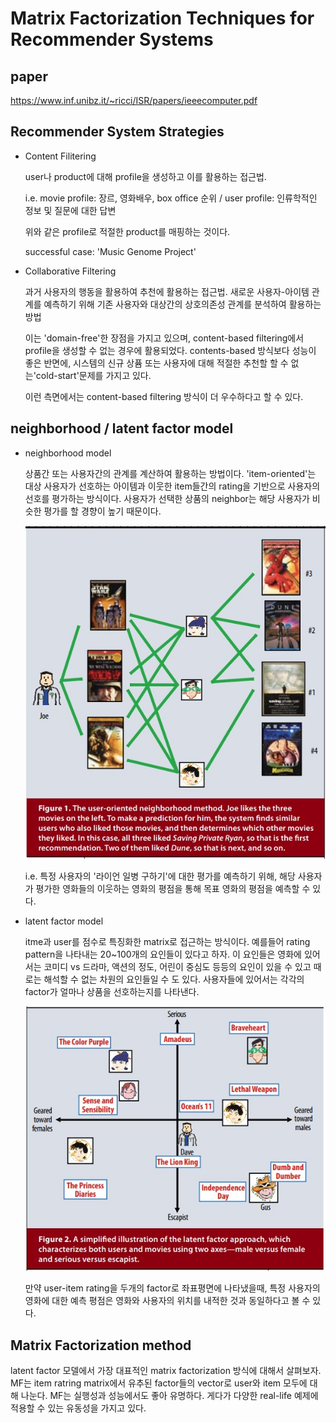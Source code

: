 # Matrix Factorization Techniques for Recommender Systems

## paper

<a href="https://www.inf.unibz.it/~ricci/ISR/papers/ieeecomputer.pdf">https://www.inf.unibz.it/~ricci/ISR/papers/ieeecomputer.pdf</a>

## Recommender System Strategies

* Content Filitering 

    user나 product에 대해 profile을 생성하고 이를 활용하는 접근법.
    
    i.e. movie profile: 장르, 영화배우, box office 순위 / user profile: 인류학적인 정보 및 질문에 대한 답변

    위와 같은 profile로 적절한 product를 매핑하는 것이다.

    successful case: 'Music Genome Project'

* Collaborative Filtering

    과거 사용자의 행동을 활용하여 추천에 활용하는 접근법. 새로운 사용자-아이템 관계를 예측하기 위해 기존 사용자와 대상간의 상호의존성 관계를 분석하여 활용하는 방법

    이는 'domain-free'한 장점을 가지고 있으며, content-based filtering에서 profile을 생성할 수 없는 경우에 활용되었다. contents-based 방식보다 성능이 좋은 반면에, 시스템의 신규 상퓸 또는 사용자에 대해 적절한 추천할 할 수 없는'cold-start'문제를 가지고 있다.

    이런 측면에서는 content-based filtering 방식이 더 우수하다고 할 수 있다. 

## neighborhood / latent factor model

* neighborhood model

    상품간 또는 사용자간의 관계를 계산하여 활용하는 방법이다. 'item-oriented'는 대상 사용자가 선호하는 아이템과 이웃한 item들간의 rating을 기반으로 사용자의 선호를 평가하는 방식이다. 사용자가 선택한 상품의 neighbor는 해당 사용자가 비슷한 평가를 할 경향이 높기 때문이다. 

    <img src="imgs/MF_1.jpg" />

    i.e. 특정 사용자의 '라이언 일병 구하기'에 대한 평가를 예측하기 위해, 해당 사용자가 평가한 영화들의 이웃하는 영화의 평점을 통해 목표 영화의 평점을 예측할 수 있다. 

* latent factor model

    itme과 user를 점수로 특징화한 matrix로 접근하는 방식이다. 예를들어 rating pattern을 나타내는 20~100개의 요인들이 있다고 하자. 이 요인들은 영화에 있어서는 코미디 vs 드라마, 액션의 정도, 어린이 중심도 등등의 요인이 있을 수 있고 때로는 해석할 수 없는 차원의 요인들일 수 도 있다. 사용자들에 있어서는 각각의 factor가 얼마나 상품을 선호하는지를 나타낸다.

    <img src="imgs/MF_2.jpg" />

    만약 user-item rating을 두개의 factor로 좌표평면에 나타냈을때, 특정 사용자의 영화에 대한 예측 평점은 영화와 사용자의 위치를 내적한 것과 동일하다고 볼 수 있다.

## Matrix Factorization method

latent factor 모델에서 가장 대표적인 matrix factorization 방식에 대해서 살펴보자. MF는 item ratring matrix에서 유추된 factor들의 vector로 user와 item 모두에 대해 나눈다. MF는 실행성과 성능에서도 좋아 유명하다. 게다가 다양한 real-life 예제에 적용할 수 있는 유동성을 가지고 있다.

